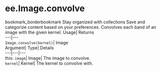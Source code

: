  
#  ee.Image.convolve 
bookmark_borderbookmark Stay organized with collections  Save and categorize content based on your preferences.
Convolves each band of an image with the given kernel. 
Usage| Returns  
---|---  
`Image.convolve(kernel)`| Image  
Argument| Type| Details  
---|---|---  
this: `image`| Image| The image to convolve.  
`kernel`| Kernel| The kernel to convolve with.  
